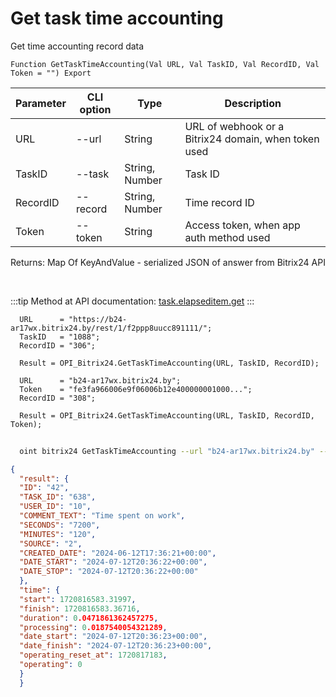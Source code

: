 ﻿---
sidebar_position: 4
---

# Get task time accounting
 Get time accounting record data



`Function GetTaskTimeAccounting(Val URL, Val TaskID, Val RecordID, Val Token = "") Export`

  | Parameter | CLI option | Type | Description |
  |-|-|-|-|
  | URL | --url | String | URL of webhook or a Bitrix24 domain, when token used |
  | TaskID | --task | String, Number | Task ID |
  | RecordID | --record | String, Number | Time record ID |
  | Token | --token | String | Access token, when app auth method used |

  
  Returns:  Map Of KeyAndValue - serialized JSON of answer from Bitrix24 API

<br/>

:::tip
Method at API documentation: [task.elapseditem.get](https://dev.1c-bitrix.ru/rest_help/tasks/task/elapseditem/get.php)
:::
<br/>


```bsl title="Code example"
  URL      = "https://b24-ar17wx.bitrix24.by/rest/1/f2ppp8uucc891111/";
  TaskID   = "1088";
  RecordID = "306";
  
  Result = OPI_Bitrix24.GetTaskTimeAccounting(URL, TaskID, RecordID);
  
  URL      = "b24-ar17wx.bitrix24.by";
  Token    = "fe3fa966006e9f06006b12e400000001000...";
  RecordID = "308";
  
  Result = OPI_Bitrix24.GetTaskTimeAccounting(URL, TaskID, RecordID, Token);
```



```sh title="CLI command example"
    
  oint bitrix24 GetTaskTimeAccounting --url "b24-ar17wx.bitrix24.by" --task "1088" --record "308" --token "fe3fa966006e9f06006b12e400000001000..."

```

```json title="Result"
{
  "result": {
  "ID": "42",
  "TASK_ID": "638",
  "USER_ID": "10",
  "COMMENT_TEXT": "Time spent on work",
  "SECONDS": "7200",
  "MINUTES": "120",
  "SOURCE": "2",
  "CREATED_DATE": "2024-06-12T17:36:21+00:00",
  "DATE_START": "2024-07-12T20:36:22+00:00",
  "DATE_STOP": "2024-07-12T20:36:22+00:00"
  },
  "time": {
  "start": 1720816583.31997,
  "finish": 1720816583.36716,
  "duration": 0.0471861362457275,
  "processing": 0.0187540054321289,
  "date_start": "2024-07-12T20:36:23+00:00",
  "date_finish": "2024-07-12T20:36:23+00:00",
  "operating_reset_at": 1720817183,
  "operating": 0
  }
  }
```
